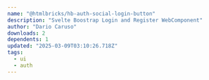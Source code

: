 ```yaml
---
name: "@htmlbricks/hb-auth-social-login-button"
description: "Svelte Boostrap Login and Register WebComponent"
author: "Dario Caruso"
downloads: 2
dependents: 1
updated: "2025-03-09T03:10:26.718Z"
tags: 
  - ui
  - auth
---
```


